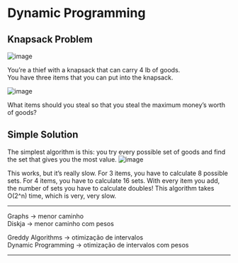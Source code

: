 # Dynamic Programming

## Knapsack Problem

![image](https://user-images.githubusercontent.com/12896018/158519757-fabd7fda-68cf-4682-97ba-3c433dc83754.png)

You’re a thief with a knapsack that can carry 4 lb of goods.
<br/>
You have three items that you can put into the knapsack.

![image](https://user-images.githubusercontent.com/12896018/158519850-ed908f31-ca96-4405-bb45-87cd6f7efc5d.png)

What items should you steal so that you steal the maximum money’s worth of goods? 

## Simple Solution
The simplest algorithm is this: you try every possible set of goods and find the set that gives you the most value.
![image](https://user-images.githubusercontent.com/12896018/158520137-c3680ab1-06ef-49f7-b1e1-15d9030a385e.png)

This works, but it’s really slow. For 3 items, you have to calculate 8 possible sets. For 4 items, you have to calculate 16 sets. With every
item you add, the number of sets you have to calculate doubles! This algorithm takes O(2^n) time, which is very, very slow.


---

Graphs -> menor caminho
<br/>
Diskja -> menor caminho com pesos


Greddy Algorithms   -> otimização de intervalos
<br/>
Dynamic Programming -> otimização de intervalos com pesos

---
